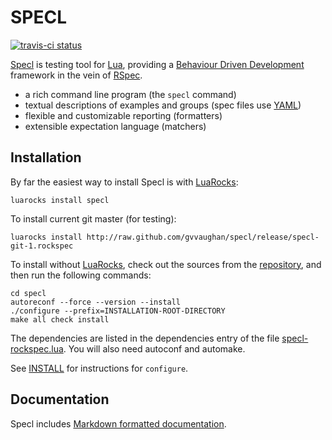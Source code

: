 SPECL
=====

[![travis-ci status](https://secure.travis-ci.org/gvvaughan/specl.png?branch=master)](http://travis-ci.org/gvvaughan/specl/builds)

[Specl][] is testing tool for [Lua][], providing a
[Behaviour Driven Development][BDD] framework in the vein of [RSpec][].

 * a rich command line program (the `specl` command)
 * textual descriptions of examples and groups (spec files use [YAML][])
 * flexible and customizable reporting (formatters)
 * extensible expectation language (matchers)

Installation
------------

By far the easiest way to install Specl is with [LuaRocks][]:

    luarocks install specl

To install current git master (for testing):

    luarocks install http://raw.github.com/gvvaughan/specl/release/specl-git-1.rockspec

To install without [LuaRocks][], check out the sources from the
[repository][specl], and then run the following commands:

    cd specl
    autoreconf --force --version --install
    ./configure --prefix=INSTALLATION-ROOT-DIRECTORY
    make all check install

The dependencies are listed in the dependencies entry of the file
[specl-rockspec.lua][L23]. You will also need autoconf and automake.

See [INSTALL][] for instructions for `configure`.

Documentation
-------------

Specl includes [Markdown formatted documentation][github.io].


[bdd]:       http://en.wikipedia.org/wiki/Behavior-driven_development
[github.io]: http://gvvaughan.github.io/specl
[install]:   http://raw.github.com/gvvaughan/specl/master/INSTALL
[lua]:       http://www.lua.org
[luarocks]:  http://www.luarocks.org
[rspec]:     http://github.com/rspec/rspec
[specl]:     http://github.com/gvvaughan/specl
[L23]:       http://github.com/gvvaughan/specl/blob/master/specl-rockspec.lua#L23
[yaml]:      http//yaml.org
